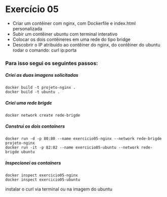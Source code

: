 # Exercício 05
- Criar um contêiner com nginx, com Dockerfile e index.html personalizada
- Subir um contêiner ubuntu com terminal interativo
- Colocar os dois contêineres em uma rede do tipo bridge
- Descobrir o IP atribuído ao contêiner do nginx, do contêiner do ubuntu rodar o comando: curl ip:porta
### Para isso segui os seguintes passos:
##### Criei as duas imagens solicitadas
```
docker build -t projeto-nginx .
docker build -t ubuntu .
```
##### Criei uma rede brigde
```
docker network create rede-brigde
```
##### Construi os dois containers
```
docker run -d -p 80:80 --name exercicio05-nginx --network rede-brigde projeto-nginx
docker run -it -p 82:82 --name exercicio05-ubuntu --network rede-brigde ubuntu
```
##### Inspecionei os containers 
```
docker inspect exercicio05-nginx
docker inspect exercicio05-ubuntu
```
instalar o curl via terminal ou na imagem do ubuntu
